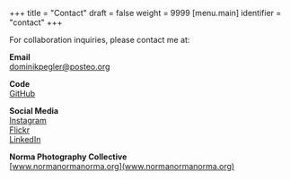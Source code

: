 +++
title = "Contact"
draft = false
weight = 9999
[menu.main]
  identifier = "contact"
+++

For collaboration inquiries, please contact me at:

**Email**  
[dominikpegler@posteo.org](mailto:dominikpegler@posteo.org)

**Code**  
[GitHub](https://www.github.com/dominikpegler)

**Social Media**  
[Instagram](https://www.instagram.com/imgki_erdenpol/?hl=en)  
[Flickr](https://www.flickr.com/photos/imgki_erdenpol/)  
[LinkedIn](https://www.linkedin.com/in/dominikpegler-vie/)

**Norma Photography Collective**  
[www.normanormanorma.org](www.normanormanorma.org)
